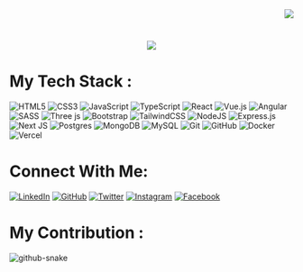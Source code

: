 <img align="right" src="https://visitcount.itsvg.in/api?id=ZetSphere&icon=0&color=0)](https://visitcount.itsvg.in"> 
<br>
<h1 align="center">
  <img src="https://readme-typing-svg.demolab.com?font=Fira+Code&weight=600&size=50&duration=5000&pause=2500&color=001A6E&background=D9EAFD&center=true&vCenter=true&width=1200&height=300&lines=Hi+there!+👋+,+ + I'm+Zamzami+Ahmad!;Welcome+to+My+Github+Profile!!"/>
</h1>  

# <h1> My Tech Stack :</h1>

![HTML5](https://img.shields.io/badge/html5-%23E34F26.svg?style=for-the-badge&logo=html5&logoColor=white) ![CSS3](https://img.shields.io/badge/css3-%231572B6.svg?style=for-the-badge&logo=css3&logoColor=white) ![JavaScript](https://img.shields.io/badge/javascript-%23323330.svg?style=for-the-badge&logo=javascript&logoColor=%23F7DF1E) ![TypeScript](https://img.shields.io/badge/typescript-%23007ACC.svg?style=for-the-badge&logo=typescript&logoColor=white) ![React](https://img.shields.io/badge/react-%2320232a.svg?style=for-the-badge&logo=react&logoColor=%2361DAFB) ![Vue.js](https://img.shields.io/badge/vue.js-%2335495e.svg?style=for-the-badge&logo=vuedotjs&logoColor=%234FC08D) ![Angular](https://img.shields.io/badge/angular-%23DD0031.svg?style=for-the-badge&logo=angular&logoColor=white) ![SASS](https://img.shields.io/badge/SASS-hotpink.svg?style=for-the-badge&logo=SASS&logoColor=white) ![Three js](https://img.shields.io/badge/threejs-black?style=for-the-badge&logo=three.js&logoColor=white) ![Bootstrap](https://img.shields.io/badge/bootstrap-%238511FA.svg?style=for-the-badge&logo=bootstrap&logoColor=white) ![TailwindCSS](https://img.shields.io/badge/tailwindcss-%2338B2AC.svg?style=for-the-badge&logo=tailwind-css&logoColor=white) ![NodeJS](https://img.shields.io/badge/node.js-6DA55F?style=for-the-badge&logo=node.js&logoColor=white) ![Express.js](https://img.shields.io/badge/express.js-%23404d59.svg?style=for-the-badge&logo=express&logoColor=%2361DAFB) ![Next JS](https://img.shields.io/badge/Next-black?style=for-the-badge&logo=next.js&logoColor=white) ![Postgres](https://img.shields.io/badge/postgres-%23316192.svg?style=for-the-badge&logo=postgresql&logoColor=white) ![MongoDB](https://img.shields.io/badge/MongoDB-%234ea94b.svg?style=for-the-badge&logo=mongodb&logoColor=white) ![MySQL](https://img.shields.io/badge/mysql-4479A1.svg?style=for-the-badge&logo=mysql&logoColor=white) ![Git](https://img.shields.io/badge/git-%23F05033.svg?style=for-the-badge&logo=git&logoColor=white) ![GitHub](https://img.shields.io/badge/github-%23121011.svg?style=for-the-badge&logo=github&logoColor=white) ![Docker](https://img.shields.io/badge/docker-%230db7ed.svg?style=for-the-badge&logo=docker&logoColor=white) ![Vercel](https://img.shields.io/badge/vercel-%23000000.svg?style=for-the-badge&logo=vercel&logoColor=white)

# Connect With Me:

[![LinkedIn](https://img.shields.io/badge/LinkedIn-%230077B5.svg?style=for-the-badge&logo=linkedin&logoColor=white)](https://www.linkedin.com/in/your-profile) [![GitHub](https://img.shields.io/badge/GitHub-%23121011.svg?style=for-the-badge&logo=github&logoColor=white)](https://github.com/ZetSphere) [![Twitter](https://img.shields.io/badge/Twitter-%231DA1F2.svg?style=for-the-badge&logo=twitter&logoColor=white)](https://twitter.com/your-profile) [![Instagram](https://img.shields.io/badge/Instagram-%23E4405F.svg?style=for-the-badge&logo=instagram&logoColor=white)](https://www.instagram.com/miiz4mmi) [![Facebook](https://img.shields.io/badge/Facebook-%231877F2.svg?style=for-the-badge&logo=facebook&logoColor=white)](https://www.facebook.com/your-profile)

# <h1> My Contribution :</h1>

<picture>
  <source media="(prefers-color-scheme: dark)" srcset="https://raw.githubusercontent.com/ZetSphere/ZetSphere/output/github-snake-dark.svg?color=%23FF5733" />
  <source media="(prefers-color-scheme: light)" srcset="https://raw.githubusercontent.com/ZetSphere/ZetSphere/output/github-snake.svg?color=%23FF5733" />
  <img alt="github-snake" src="https://raw.githubusercontent.com/ZetSphere/ZetSphere/output/github-snake.svg?color=%23FF5733" />
</picture>

